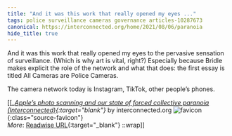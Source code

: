 ```yaml
---
title: "And it was this work that really opened my eyes ..."
tags: police surveillance cameras governance articles-10287673
canonical: https://interconnected.org/home/2021/08/06/paranoia
hide_title: true
---
```


And it was this work that really opened my eyes to the pervasive sensation of surveillance. (Which is why art is vital, right?) Especially because Bridle makes explicit the role of the network and what that does: the first essay is titled All Cameras are Police Cameras.

The camera network today is Instagram, TikTok, other people’s phones.


[[<cite>_[Apple’s photo scanning and our state of forced collective paranoia (Interconnected)](https://interconnected.org/home/2021/08/06/paranoia){:target="_blank"}_</cite> by interconnected.org ![favicon](https://s2.googleusercontent.com/s2/favicons?domain=interconnected.org){:class="source-favicon"}<br>
_More_: [Readwise URL](https://readwise.io/open/209723563){:target="_blank"}
::wrap]]